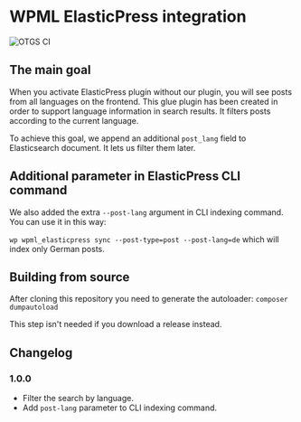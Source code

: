 # WPML ElasticPress integration

![OTGS CI](https://github.com/OnTheGoSystems/wpml-elasticpress/workflows/OTGS%20CI/badge.svg)

## The main goal

When you activate ElasticPress plugin without our plugin, you will see posts from all languages on the frontend.
This glue plugin has been created in order to support language information in search results.
It filters posts according to the current language.

To achieve this goal, we append an additional `post_lang` field to Elasticsearch document. 
It lets us filter them later.

## Additional parameter in ElasticPress CLI command

We also added the extra `--post-lang` argument in CLI indexing command.
You can use it in this way:

`wp wpml_elasticpress sync --post-type=post --post-lang=de` which will index only German posts.

## Building from source

After cloning this repository you need to generate the autoloader:
`composer dumpautoload`

This step isn't needed if you download a release instead.

## Changelog

### 1.0.0

- Filter the search by language.
- Add `post-lang` parameter to CLI indexing command.

